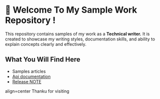 #  🌟 Welcome To My Sample Work Repository !  
This repository contains samples of my work as a **Technical writer.** It is created to showcase my writing styles, documentation skills, and ability to explain concepts clearly and effectively.  
## What You Will Find Here
- Samples articles
- [Api documentation](https://github.com/ScarletWriter/Learning-/blob/main/API%20document.md)
- [Release NOTE](https://github.com/ScarletWriter/Learning-/blob/main/Release%20note.md)


<p> align=center Thanku for visiting </p>
